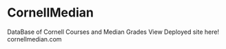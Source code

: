 # CornellMedian
DataBase of Cornell Courses and Median Grades
View Deployed site here!
cornellmedian.com
